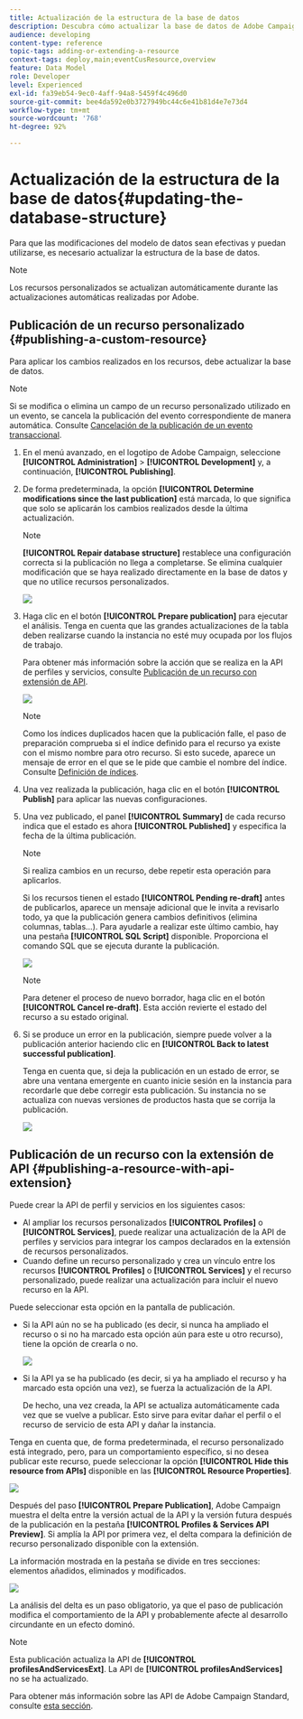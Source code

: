```yaml
---
title: Actualización de la estructura de la base de datos
description: Descubra cómo actualizar la base de datos de Adobe Campaign.
audience: developing
content-type: reference
topic-tags: adding-or-extending-a-resource
context-tags: deploy,main;eventCusResource,overview
feature: Data Model
role: Developer
level: Experienced
exl-id: fa39eb54-9ec0-4aff-94a8-5459f4c496d0
source-git-commit: bee4da592e0b3727949bc44c6e41b81d4e7e73d4
workflow-type: tm+mt
source-wordcount: '768'
ht-degree: 92%

---
```


# Actualización de la estructura de la base de datos{#updating-the-database-structure}

Para que las modificaciones del modelo de datos sean efectivas y puedan utilizarse, es necesario actualizar la estructura de la base de datos.

>[!NOTE]
>
>Los recursos personalizados se actualizan automáticamente durante las actualizaciones automáticas realizadas por Adobe.

## Publicación de un recurso personalizado {#publishing-a-custom-resource}

Para aplicar los cambios realizados en los recursos, debe actualizar la base de datos.

>[!NOTE]
>
>Si se modifica o elimina un campo de un recurso personalizado utilizado en un evento, se cancela la publicación del evento correspondiente de manera automática. Consulte [Cancelación de la publicación de un evento transaccional](../../channels/using/publishing-transactional-event.md#unpublishing-an-event).

1. En el menú avanzado, en el logotipo de Adobe Campaign, seleccione **[!UICONTROL Administration]** > **[!UICONTROL Development]** y, a continuación, **[!UICONTROL Publishing]**.
1. De forma predeterminada, la opción **[!UICONTROL Determine modifications since the last publication]** está marcada, lo que significa que solo se aplicarán los cambios realizados desde la última actualización.

   >[!NOTE]
   >
   >**[!UICONTROL Repair database structure]** restablece una configuración correcta si la publicación no llega a completarse. Se elimina cualquier modificación que se haya realizado directamente en la base de datos y que no utilice recursos personalizados.

   ![](assets/schema_extension_12.png)

1. Haga clic en el botón **[!UICONTROL Prepare publication]** para ejecutar el análisis. Tenga en cuenta que las grandes actualizaciones de la tabla deben realizarse cuando la instancia no esté muy ocupada por los flujos de trabajo.

   Para obtener más información sobre la acción que se realiza en la API de perfiles y servicios, consulte [Publicación de un recurso con extensión de API](#publishing-a-resource-with-api-extension).

   ![](assets/schema_extension_13.png)

   >[!NOTE]
   >
   >Como los índices duplicados hacen que la publicación falle, el paso de preparación comprueba si el índice definido para el recurso ya existe con el mismo nombre para otro recurso. Si esto sucede, aparece un mensaje de error en el que se le pide que cambie el nombre del índice. Consulte [Definición de índices](configuring-the-resource-s-data-structure.md#defining-indexes).

1. Una vez realizada la publicación, haga clic en el botón **[!UICONTROL Publish]** para aplicar las nuevas configuraciones.
1. Una vez publicado, el panel **[!UICONTROL Summary]** de cada recurso indica que el estado es ahora **[!UICONTROL Published]** y especifica la fecha de la última publicación.

   >[!NOTE]
   >
   >Si realiza cambios en un recurso, debe repetir esta operación para aplicarlos.

   Si los recursos tienen el estado **[!UICONTROL Pending re-draft]** antes de publicarlos, aparece un mensaje adicional que le invita a revisarlo todo, ya que la publicación genera cambios definitivos (elimina columnas, tablas…). Para ayudarle a realizar este último cambio, hay una pestaña **[!UICONTROL SQL Script]** disponible. Proporciona el comando SQL que se ejecuta durante la publicación.

   ![](assets/schema_extension_scriptsql.png)

   >[!NOTE]
   >
   >Para detener el proceso de nuevo borrador, haga clic en el botón **[!UICONTROL Cancel re-draft]**. Esta acción revierte el estado del recurso a su estado original.

1. Si se produce un error en la publicación, siempre puede volver a la publicación anterior haciendo clic en **[!UICONTROL Back to latest successful publication]**.

   Tenga en cuenta que, si deja la publicación en un estado de error, se abre una ventana emergente en cuanto inicie sesión en la instancia para recordarle que debe corregir esta publicación. Su instancia no se actualiza con nuevas versiones de productos hasta que se corrija la publicación.

   ![](assets/schema_extension_31.png)

## Publicación de un recurso con la extensión de API {#publishing-a-resource-with-api-extension}

Puede crear la API de perfil y servicios en los siguientes casos:

* Al ampliar los recursos personalizados **[!UICONTROL Profiles]** o **[!UICONTROL Services]**, puede realizar una actualización de la API de perfiles y servicios para integrar los campos declarados en la extensión de recursos personalizados.
* Cuando define un recurso personalizado y crea un vínculo entre los recursos **[!UICONTROL Profiles]** o **[!UICONTROL Services]** y el recurso personalizado, puede realizar una actualización para incluir el nuevo recurso en la API.

Puede seleccionar esta opción en la pantalla de publicación.

* Si la API aún no se ha publicado (es decir, si nunca ha ampliado el recurso o si no ha marcado esta opción aún para este u otro recurso), tiene la opción de crearla o no.

   ![](assets/create-profile-and-services-api.png)

* Si la API ya se ha publicado (es decir, si ya ha ampliado el recurso y ha marcado esta opción una vez), se fuerza la actualización de la API.

   De hecho, una vez creada, la API se actualiza automáticamente cada vez que se vuelve a publicar. Esto sirve para evitar dañar el perfil o el recurso de servicio de esta API y dañar la instancia.

Tenga en cuenta que, de forma predeterminada, el recurso personalizado está integrado, pero, para un comportamiento específico, si no desea publicar este recurso, puede seleccionar la opción **[!UICONTROL Hide this resource from APIs]** disponible en las **[!UICONTROL Resource Properties]**.

![](assets/removefromextoption.png)

Después del paso **[!UICONTROL Prepare Publication]**, Adobe Campaign muestra el delta entre la versión actual de la API y la versión futura después de la publicación en la pestaña **[!UICONTROL Profiles & Services API Preview]**. Si amplía la API por primera vez, el delta compara la definición de recurso personalizado disponible con la extensión.

La información mostrada en la pestaña se divide en tres secciones: elementos añadidos, eliminados y modificados.

![](assets/extendpandsapi_diff.png)

La análisis del delta es un paso obligatorio, ya que el paso de publicación modifica el comportamiento de la API y probablemente afecte al desarrollo circundante en un efecto dominó.

>[!NOTE]
>
>Esta publicación actualiza la API de **[!UICONTROL profilesAndServicesExt]**. La API de **[!UICONTROL profilesAndServices]** no se ha actualizado.

Para obtener más información sobre las API de Adobe Campaign Standard, consulte [esta sección](../../api/using/get-started-apis.md).
